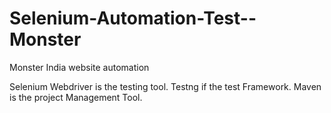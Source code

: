# Selenium-Automation-Test--Monster
Monster India website automation

Selenium Webdriver is the testing tool.
Testng if the test Framework.
Maven is the project Management Tool.

